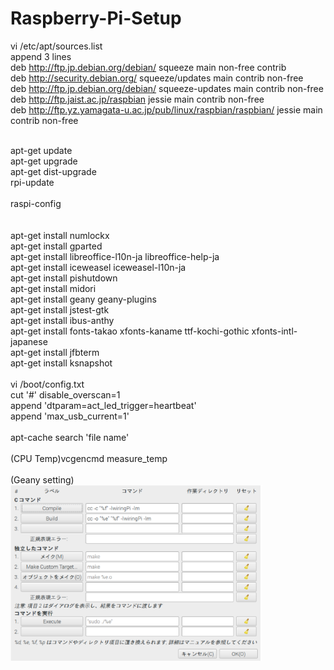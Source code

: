 # Raspberry-Pi-Setup

vi /etc/apt/sources.list<BR>
append 3 lines<BR>
deb http://ftp.jp.debian.org/debian/ squeeze main non-free contrib  
deb http://security.debian.org/ squeeze/updates main contrib non-free  
deb http://ftp.jp.debian.org/debian/ squeeze-updates main contrib non-free  
deb http://ftp.jaist.ac.jp/raspbian jessie main contrib non-free  
deb http://ftp.yz.yamagata-u.ac.jp/pub/linux/raspbian/raspbian/ jessie main contrib non-free  
  
<BR>
apt-get update<BR>
apt-get upgrade<BR>
apt-get dist-upgrade<BR>
rpi-update<BR>
<BR>
raspi-config<BR>
<BR>
<BR>
apt-get install numlockx<BR>
apt-get install gparted<BR>
apt-get install libreoffice-l10n-ja libreoffice-help-ja<BR>
apt-get install iceweasel iceweasel-l10n-ja<BR>
apt-get install pishutdown<BR>
apt-get install midori<BR>
apt-get install geany geany-plugins<BR>
apt-get install jstest-gtk<BR>
apt-get install ibus-anthy<BR>
apt-get install fonts-takao xfonts-kaname ttf-kochi-gothic xfonts-intl-japanese<BR>
apt-get install jfbterm<BR>
apt-get install ksnapshot<BR>
<BR>
vi /boot/config.txt<BR>
cut '#' disable_overscan=1<BR>
append 'dtparam=act_led_trigger=heartbeat'<BR>
append 'max_usb_current=1'<BR>
<BR>
apt-cache search 'file name'<BR>
<BR>
(CPU Temp)vcgencmd measure_temp<BR>
<BR>
(Geany setting)<BR>
<img src="geany_compile_setting.png" width="80%" height="80%" >
